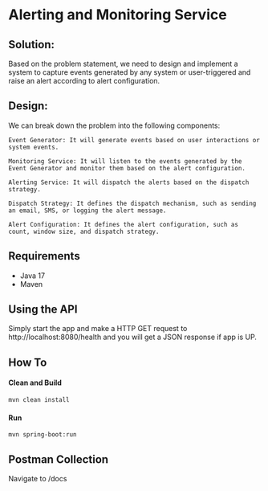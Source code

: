 # Alerting and Monitoring Service

## Solution:

Based on the problem statement, we need to design and implement a system to capture events generated by any system or user-triggered and raise an alert according to alert configuration.

## Design:

We can break down the problem into the following components:

    Event Generator: It will generate events based on user interactions or system events.

    Monitoring Service: It will listen to the events generated by the Event Generator and monitor them based on the alert configuration.

    Alerting Service: It will dispatch the alerts based on the dispatch strategy.

    Dispatch Strategy: It defines the dispatch mechanism, such as sending an email, SMS, or logging the alert message.

    Alert Configuration: It defines the alert configuration, such as count, window size, and dispatch strategy.

## Requirements
 * Java 17
 * Maven
 
## Using the API
Simply start the app and make a HTTP GET request to http://localhost:8080/health and you will get a JSON response if app is UP.


## How To

#### Clean and Build
```
mvn clean install
```

#### Run
```
mvn spring-boot:run
```

## Postman Collection
Navigate to /docs
